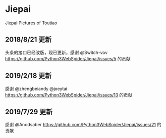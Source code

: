 # Jiepai

Jiepai Pictures of Toutiao

## 2018/8/21 更新

头条的接口已经改版，现已更新，感谢 @Switch-vov https://github.com/Python3WebSpider/Jiepai/issues/5 的贡献

## 2019/2/18 更新

感谢 @zhengbeiandy @joeytai https://github.com/Python3WebSpider/Jiepai/issues/13 的贡献

## 2019/7/29 更新

感谢 @Anodsaber https://github.com/Python3WebSpider/Jiepai/issues/21 的贡献
